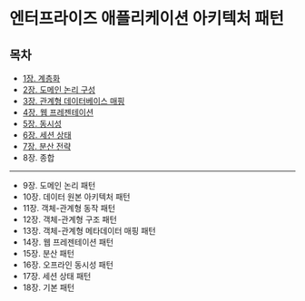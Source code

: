 # 엔터프라이즈 애플리케이션 아키텍처 패턴
## 목차
- [1장. 계층화](./contents/chapter01.md)
- [2장. 도메인 논리 구성](./contents/chapter02.md)
- [3장. 관계형 데이터베이스 매핑](./contents/chapter03.md)
- [4장. 웹 프레젠테이션](./contents/chapter04.md)
- [5장. 동시성](./contents/chapter05.md)
- [6장. 세션 상태](./contents/chapter06.md)
- [7장. 분산 전략](./contents/chapter07.md)
- 8장. 종합
---
- 9장. 도메인 논리 패턴
- 10장. 데이터 원본 아키텍처 패턴
- 11장. 객체-관계형 동작 패턴
- 12장. 객체-관계형 구조 패턴
- 13장. 객체-관계형 메타데이터 매핑 패턴
- 14장. 웹 프레젠테이션 패턴
- 15장. 분산 패턴
- 16장. 오프라인 동시성 패턴
- 17장. 세션 상태 패턴
- 18장. 기본 패턴